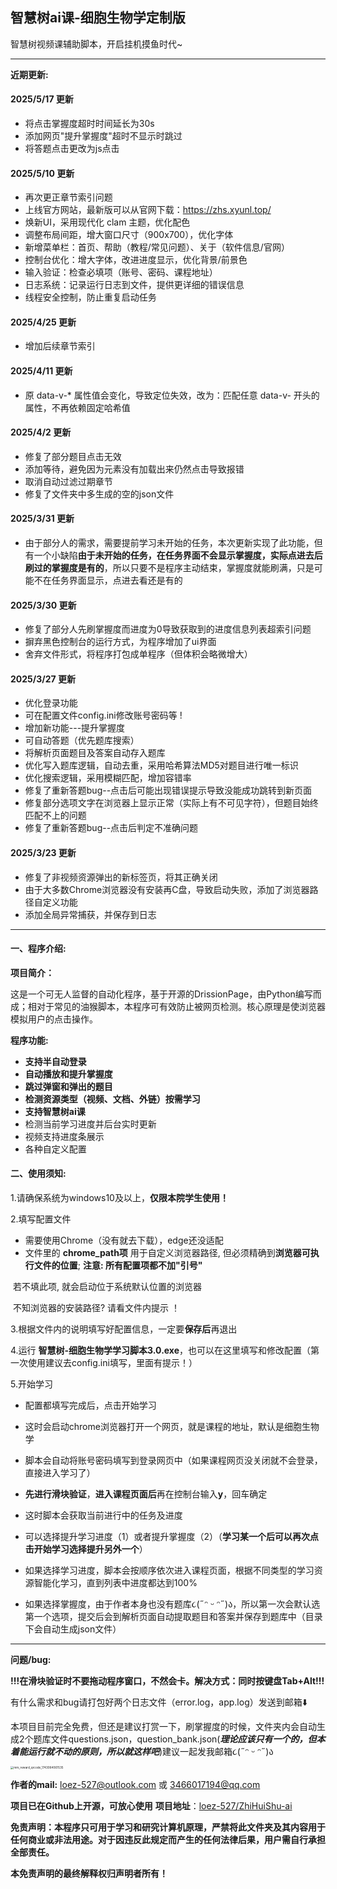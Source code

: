 ##  智慧树ai课-细胞生物学定制版

智慧树视频课辅助脚本，开启挂机摸鱼时代~



------
**近期更新:**

#### 2025/5/17  更新

- 将点击掌握度超时时间延长为30s
- 添加网页"提升掌握度"超时不显示时跳过
- 将答题点击更改为js点击

#### 2025/5/10  更新

- 再次更正章节索引问题
- 上线官方网站，最新版可以从官网下载：https://zhs.xyunl.top/
- 焕新UI，采用现代化 clam 主题，优化配色
- 调整布局间距，增大窗口尺寸（900x700），优化字体
- 新增菜单栏：首页、帮助（教程/常见问题）、关于（软件信息/官网）
- 控制台优化：增大字体，改进进度显示，优化背景/前景色
- 输入验证：检查必填项（账号、密码、课程地址）
- 日志系统：记录运行日志到文件，提供更详细的错误信息
- 线程安全控制，防止重复启动任务

#### 2025/4/25  更新

- 增加后续章节索引

#### 2025/4/11  更新

- 原 data-v-* 属性值会变化，导致定位失效，改为：匹配任意 data-v- 开头的属性，不再依赖固定哈希值

#### 2025/4/2  更新

- 修复了部分题目点击无效
- 添加等待，避免因为元素没有加载出来仍然点击导致报错
- 取消自动过滤过期章节
- 修复了文件夹中多生成的空的json文件

#### 2025/3/31  更新

- 由于部分人的需求，需要提前学习未开始的任务，本次更新实现了此功能，但有一个小缺陷**由于未开始的任务，在任务界面不会显示掌握度，实际点进去后刷过的掌握度是有的**，所以只要不是程序主动结束，掌握度就能刷满，只是可能不在任务界面显示，点进去看还是有的

#### 2025/3/30  更新

- 修复了部分人先刷掌握度而进度为0导致获取到的进度信息列表超索引问题
- 摒弃黑色控制台的运行方式，为程序增加了ui界面
- 舍弃文件形式，将程序打包成单程序（但体积会略微增大）

#### 2025/3/27  更新

- 优化登录功能
- 可在配置文件config.ini修改账号密码等 !
- 增加新功能---提升掌握度
- 可自动答题（优先题库搜索）
- 将解析页面题目及答案自动存入题库
- 优化写入题库逻辑，自动去重，采用哈希算法MD5对题目进行唯一标识
- 优化搜索逻辑，采用模糊匹配，增加容错率
- 修复了重新答题bug--点击后可能出现错误提示导致没能成功跳转到新页面
- 修复部分选项文字在浏览器上显示正常（实际上有不可见字符），但题目始终匹配不上的问题
- 修复了重新答题bug--点击后判定不准确问题

#### 2025/3/23  更新
- 修复了非视频资源弹出的新标签页，将其正确关闭
- 由于大多数Chrome浏览器没有安装再C盘，导致启动失败，添加了浏览器路径自定义功能
- 添加全局异常捕获，并保存到日志

------

#### 一、程序介绍:

**项目简介：**

这是一个可无人监督的自动化程序，基于开源的DrissionPage，由Python编写而成；相对于常见的油猴脚本，本程序可有效防止被网页检测。核心原理是使浏览器模拟用户的点击操作。

**程序功能:**
- **支持半自动登录**
- **自动播放和提升掌握度**
- **跳过弹窗和弹出的题目**
- **检测资源类型（视频、文档、外链）按需学习**
- **支持智慧树ai课**
- 检测当前学习进度并后台实时更新
- 视频支持进度条展示
- 各种自定义配置

#### 二、使用须知:

1.请确保系统为windows10及以上，**仅限本院学生使用！**

2.填写配置文件

- 需要使用Chrome（没有就去下载），edge还没适配
- 文件里的 **chrome_path项** 用于自定义浏览器路径, 但必须精确到**浏览器可执行文件的位置**; **注意: 所有配置项都不加"引号"**

​    若不填此项, 就会启动位于系统默认位置的浏览器

​    不知浏览器的安装路径? 请看文件内提示 ！ 

3.根据文件内的说明填写好配置信息，一定要**保存后**再退出

4.运行 **智慧树-细胞生物学学习脚本3.0.exe**，也可以在这里填写和修改配置（第一次使用建议去config.ini填写，里面有提示！）

5.开始学习
- 配置都填写完成后，点击开始学习

- 这时会启动chrome浏览器打开一个网页，就是课程的地址，默认是细胞生物学

- 脚本会自动将账号密码填写到登录网页中（如果课程网页没关闭就不会登录，直接进入学习了）

- **先进行滑块验证**，**进入课程页面后**再在控制台输入**y**，回车确定

- 这时脚本会获取当前进行中的任务及进度

- 可以选择提升学习进度（1）或者提升掌握度（2）（**学习某一个后可以再次点击开始学习选择提升另外一个**）

- 如果选择学习进度，脚本会按顺序依次进入课程页面，根据不同类型的学习资源智能化学习，直到列表中进度都达到100%

- 如果选择掌握度，由于作者本身也没有题库૮(˶ᵔ ᵕ ᵔ˶)ა，所以第一次会默认选第一个选项，提交后会到解析页面自动提取题目和答案并保存到题库中（目录下会自动生成json文件）



------

**问题/bug:**

**!!!在滑块验证时不要拖动程序窗口，不然会卡。解决方式：同时按键盘Tab+Alt!!!**


有什么需求和bug请打包好两个日志文件（error.log，app.log）发送到邮箱⬇️

本项目目前完全免费，但还是建议打赏一下，刷掌握度的时候，文件夹内会自动生成2个题库文件questions.json，question_bank.json(***理论应该只有一个的，但本着能运行就不动的原则，所以就这样吧***)建议一起发我邮箱૮(˶ᵔ ᵕ ᵔ˶)ა

<img src="F:\python_install_exe\智慧树ai课-细胞生物学定制版\dist\智慧树ai课-细胞生物学定制版2.2\README.assets\mm_reward_qrcode_1743064061535.png" alt="mm_reward_qrcode_1743064061535" style="zoom:33%;" />



**作者的mail:** loez-527@outlook.com 或 3466017194@qq.com
       

**项目已在Github上开源，可放心使用**	**项目地址**：[loez-527/ZhiHuiShu-ai](https://github.com/loez-527/ZhiHuiShu-ai)

**免责声明：本程序只可用于学习和研究计算机原理，严禁将此文件夹及其内容用于任何商业或非法用途。对于因违反此规定而产生的任何法律后果，用户需自行承担全部责任。**

**本免责声明的最终解释权归声明者所有！**

